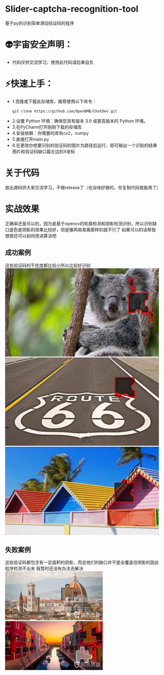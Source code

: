 # Slider-captcha-recognition-tool
基于py的识别简单滑动验证码的程序
# 👽宇宙安全声明：
* 代码仅供交流学习，使用此代码请后果自负
# ⚡️快速上手：
* 1.克隆或下载此存储库，推荐使用以下命令：
   ```
   git clone https://github.com/OpenBMB/ChatDev.git
   ```
* 2.设置 Python 环境：确保您具有版本 3.9 或更高版本的 Python 环境。
* 3.在PyCharm打开刚刚下载的存储库
* 4.安装依赖：你需要的库有cv2，numpy
* 5.直接打开main.py
* 6.在更改你想要识别的验证码的图片为路径后运行，即可输出一个识别的结果图片和验证码缺口最左边的X坐标
# 关于代码
放出源码供大家交流学习，不做release了（也没啥好做的，你复制代码就能用了）
# 实战效果
正确率还是可以的，因为是基于opencv的轮廓检测和阴影检测识别，所以识别缺口底色是阴影的效果比较好，但是像网易易盾那样的就不行了
如果可以的话帮我想想还可以如何改进算法吧
## 成功案例
这些验证码的干扰度都比较小所以比较好识别
![ewe](output_image1.jpg "识别结果")
![ewe](output_image2.jpg "识别结果")
![ewe](output_image3.jpg "识别结果")
## 失败案例
这些验证码都包含有一定面积的阴影，而且他们的缺口并不是全覆盖住阴影的因此程序检测不出来
我暂时还没有办法去解决
![ewe](output_image4.jpg "识别失败结果")
![ewe](output_image5.jpg "识别失败结果")
